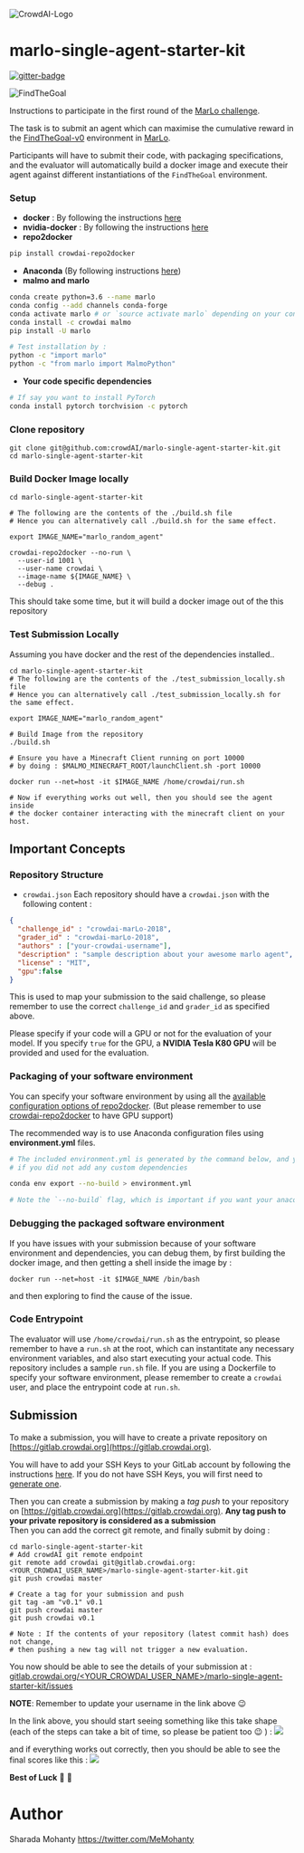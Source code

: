 ![CrowdAI-Logo](https://github.com/crowdAI/crowdai/raw/master/app/assets/images/misc/crowdai-logo-smile.svg?sanitize=true)
# marlo-single-agent-starter-kit

[![gitter-badge](https://badges.gitter.im/Microsoft/malmo.png)](https://gitter.im/Microsoft/malmo)   

![FindTheGoal](https://media.giphy.com/media/1gWkQbDsHOfo4kZXZv/giphy.gif)

Instructions to participate in the first round of the [MarLo challenge](https://www.crowdai.org/challenges/marlo-2018). 

The task is to submit an agent which can maximise the cumulative reward in the [FindTheGoal-v0](https://marlo.readthedocs.io/en/latest/marlo.envs.FindTheGoal.main.html#module-marlo.envs.FindTheGoal.main) environment in [MarLo](https://marlo.readthedocs.io).

Participants will have to submit their code, with packaging specifications, and the evaluator will automatically build a docker image and execute their agent against different instantiations of the `FindTheGoal` environment.

### Setup
* **docker** : By following the instructions [here](https://docs.docker.com/install/linux/docker-ce/ubuntu/)
* **nvidia-docker** : By following the instructions [here](https://github.com/nvidia/nvidia-docker/wiki/Installation-(version-2.0))
* **repo2docker**
```sh
pip install crowdai-repo2docker
```
* **Anaconda** (By following instructions [here](https://www.anaconda.com/download)) 
* **malmo and marlo**
```sh 
conda create python=3.6 --name marlo
conda config --add channels conda-forge
conda activate marlo # or `source activate marlo` depending on your conda version
conda install -c crowdai malmo
pip install -U marlo

# Test installation by :
python -c "import marlo"
python -c "from marlo import MalmoPython"
```
* **Your code specific dependencies**
```sh
# If say you want to install PyTorch
conda install pytorch torchvision -c pytorch
```

### Clone repository 
```
git clone git@github.com:crowdAI/marlo-single-agent-starter-kit.git
cd marlo-single-agent-starter-kit
```

### Build Docker Image locally 
```
cd marlo-single-agent-starter-kit

# The following are the contents of the ./build.sh file
# Hence you can alternatively call ./build.sh for the same effect.

export IMAGE_NAME="marlo_random_agent"

crowdai-repo2docker --no-run \
  --user-id 1001 \
  --user-name crowdai \
  --image-name ${IMAGE_NAME} \
  --debug .
```
This should take some time, but it will build a docker image out of the this repository

### Test Submission Locally
Assuming you have docker and the rest of the dependencies installed..
```
cd marlo-single-agent-starter-kit
# The following are the contents of the ./test_submission_locally.sh file
# Hence you can alternatively call ./test_submission_locally.sh for the same effect.

export IMAGE_NAME="marlo_random_agent"

# Build Image from the repository
./build.sh

# Ensure you have a Minecraft Client running on port 10000
# by doing : $MALMO_MINECRAFT_ROOT/launchClient.sh -port 10000

docker run --net=host -it $IMAGE_NAME /home/crowdai/run.sh

# Now if everything works out well, then you should see the agent inside
# the docker container interacting with the minecraft client on your host.
```

## Important Concepts

### Repository Structure
* `crowdai.json`
  Each repository should have a `crowdai.json` with the following content : 
```json
{
  "challenge_id" : "crowdai-marLo-2018",
  "grader_id" : "crowdai-marLo-2018",
  "authors" : ["your-crowdai-username"],
  "description" : "sample description about your awesome marlo agent",
  "license" : "MIT",
  "gpu":false
}
```
This is used to map your submission to the said challenge, so please remember to use the correct `challenge_id` and `grader_id` as specified above.

Please specify if your code will a GPU or not for the evaluation of your model. If you specify `true` for the GPU, a **NVIDIA Tesla K80 GPU** will be provided and used for the evaluation.

### Packaging of your software environment
You can specify your software environment by using all the [available configuration options of repo2docker](https://repo2docker.readthedocs.io/en/latest/config_files.html). (But please remember to use [crowdai-repo2docker](https://pypi.org/project/crowdai-repo2docker/) to have GPU support)   

The recommended way is to use Anaconda configuration files using **environment.yml** files.

```sh 
# The included environment.yml is generated by the command below, and you do not need to run it again 
# if you did not add any custom dependencies

conda env export --no-build > environment.yml

# Note the `--no-build` flag, which is important if you want your anaconda env to be replicable across all 
```

### Debugging the packaged software environment

If you have issues with your submission because of your software environment and dependencies, you can debug them, by first building the docker image, and then getting a shell inside the image by : 
```
docker run --net=host -it $IMAGE_NAME /bin/bash 
```
and then exploring to find the cause of the issue.

### Code Entrypoint
The evaluator will use `/home/crowdai/run.sh` as the entrypoint, so please remember to have a `run.sh` at the root, which can instantitate any necessary environment variables, and also start executing your actual code. This repository includes a sample `run.sh` file.
If you are using a Dockerfile to specify your software environment, please remember to create a `crowdai` user, and place the entrypoint code at `run.sh`.

## Submission 
To make a submission, you will have to create a private repository on [https://gitlab.crowdai.org](https://gitlab.crowdai.org).

You will have to add your SSH Keys to your GitLab account by following the instructions [here](https://docs.gitlab.com/ee/gitlab-basics/create-your-ssh-keys.html).
If you do not have SSH Keys, you will first need to [generate one](https://docs.gitlab.com/ee/ssh/README.html#generating-a-new-ssh-key-pair).

Then you can create a submission by making a *tag push* to your repository on [https://gitlab.crowdai.org](https://gitlab.crowdai.org). **Any tag push to your private repository is considered as a submission**   
Then you can add the correct git remote, and finally submit by doing : 

```
cd marlo-single-agent-starter-kit
# Add crowdAI git remote endpoint
git remote add crowdai git@gitlab.crowdai.org:<YOUR_CROWDAI_USER_NAME>/marlo-single-agent-starter-kit.git
git push crowdai master

# Create a tag for your submission and push
git tag -am "v0.1" v0.1
git push crowdai master
git push crowdai v0.1

# Note : If the contents of your repository (latest commit hash) does not change, 
# then pushing a new tag will not trigger a new evaluation.
```
You now should be able to see the details of your submission at : 
[gitlab.crowdai.org/<YOUR_CROWDAI_USER_NAME>/marlo-single-agent-starter-kit/issues](gitlab.crowdai.org/<YOUR_CROWDAI_USER_NAME>/marlo-single-agent-starter-kit/issues)

**NOTE**: Remember to update your username in the link above :wink:

In the link above, you should start seeing something like this take shape (each of the steps can take a bit of time, so please be patient too :wink: ) : 
![](https://i.imgur.com/vucYbwy.png)

and if everything works out correctly, then you should be able to see the final scores like this : 
![](https://i.imgur.com/QkoGOwv.png)

**Best of Luck** :tada: :tada:

# Author
Sharada Mohanty <https://twitter.com/MeMohanty>
